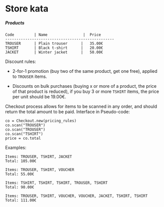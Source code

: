 # Store kata

##### Products

``` 
Code         | Name                |  Price
-------------------------------------------------
TROUSER      | Plain trouser      |   35.00€
TSHIRT       | Black t-shirt      |   20.00€
JACKET       | Winter jacket      |   50.00€
```

Discount rules:

 * 2-for-1 promotion (buy two of the same product, get one free), applied to `TROUSER` items.

 * Discounts on bulk purchases (buying x or more of a product, the price of that product is reduced),  if you buy 3 or more `TSHIRT` items, the price per unit should be 19.00€.

Checkout process allows for items to be scanned in any order, and should return the total amount to be paid. Interface in Pseudo-code:

```
co = Checkout.new(pricing_rules)
co.scan("TROUSER")
co.scan("TROUSER")
co.scan("TSHIRT")
price = co.total
```

Examples:

```
Items: TROUSER, TSHIRT, JACKET
Total: 105.00€

Items: TROUSER, TSHIRT, VOUCHER
Total: 55.00€

Items: TSHIRT, TSHIRT, TSHIRT, TROUSER, TSHIRT
Total: 90.00€

Items: TROUSER, TSHIRT, VOUCHER, VOUCHER, JACKET, TSHIRT, TSHIRT
Total: 111.00€
```
